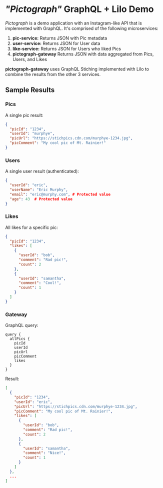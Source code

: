 # *"Pictograph"* GraphQL + Lilo Demo

*Pictograph* is a demo application with an Instagram-like API that is implemented with GraphQL. It's comprised of the following microservices:

1. **pic-service:** Returns JSON with Pic metadata
2. **user-service:** Returns JSON for User data
3. **like-service:** Returns JSON for Users who liked Pics
4. **pictograph-gateway** Returns JSON with data aggregated from Pics, Users, and Likes

**pictograph-gateway** uses GraphQL Stiching implemented with Lilo to combine the results from the other 3 services.

## Sample Results

### Pics

A single pic result:

```json
{
  "picId": "1234",
  "userId": "murphye",
  "picUrl": "https://stichpics.cdn.com/murphye-1234.jpg",
  "picComment": "My cool pic of Mt. Rainier!"
}
```
### Users

A single user result (authenticated):

```json
{
  "userId": "eric",
  "userName": "Eric Murphy",
  "email": "eric@murphy.com", # Protected value
  "age": 43  # Protected value
}
```

### Likes

All likes for a specific pic:

```json
{
  "picId": "1234",
  "likes": [
    {
      "userId": "bob",
      "comment": "Rad pic!",
      "count": 2
    },
    {
      "userId": "samantha",
      "comment": "Cool!",
      "count": 1
    }
  ]
}
```

### Gateway

GraphQL query:

```
query {
  allPics {
    picId
    userId
    picUrl
    picComment
    likes
  }
}  
```

Result:

```json
[
  {
    "picId": "1234",
    "userId": "eric",
    "picUrl": "https://stichpics.cdn.com/murphye-1234.jpg",
    "picComment": "My cool pic of Mt. Rainier!",
    "likes": [
      {
        "userId": "bob",
        "comment": "Rad pic!",
        "count": 2
      },
      {
        "userId": "samantha",
        "comment": "Nice!",
        "count": 1
      }
    ]
  },
  ...
]
```

